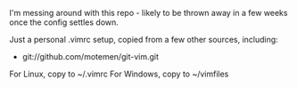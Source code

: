 I'm messing around with this repo - likely to be thrown away in a few weeks once the config settles down.

Just a personal .vimrc setup, copied from a few other sources, including:

*  git://github.com/motemen/git-vim.git

For Linux, copy to ~/.vimrc
For Windows, copy to ~/vimfiles
